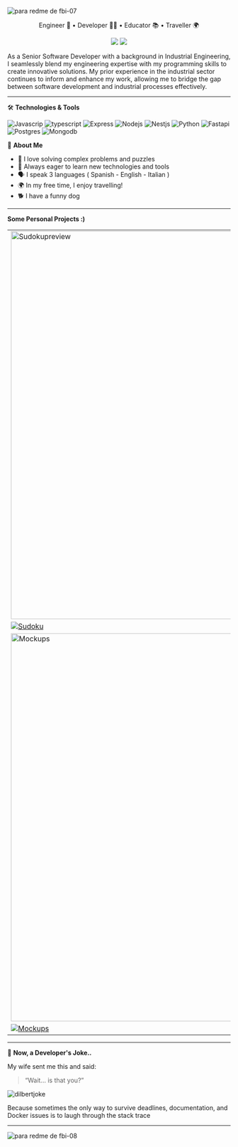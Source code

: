 
![para redme de fbi-07](https://github.com/user-attachments/assets/7daa04f9-c304-48a3-b438-7b34eb18d39a)

<p  align="center"> Engineer 🧠 • Developer 👨‍💻 • Educator 📚 • Traveller 🌍 </p>

<p align="center"> <a href="https://www.linkedin.com/in/fabian-liuni/"><img src="https://img.shields.io/badge/LinkedIn-%230077B5.svg?style=for-the-badge&logo=linkedin&logoColor=white"/></a> <a href="mailto:fabianliuni@gmail.com"><img src="https://img.shields.io/badge/email-D14836?style=for-the-badge&logo=gmail&logoColor=white"/></a></p>

As a Senior Software Developer with a background in Industrial Engineering, I seamlessly blend my engineering expertise with my programming skills to create innovative solutions. My prior experience in the industrial sector continues to inform and enhance my work, allowing me to bridge the gap between software development and industrial processes effectively.

---
🛠️ **Technologies & Tools**

![Javascrip](https://img.shields.io/badge/Javascript%20-%20%233776AB?style=flat-square&logo=javascript&logoColor=black&color=%23F7DF1E)
![typescript](https://img.shields.io/badge/Typescript%20-%20%2300000?style=flat-square&logo=typescript&logoColor=white&color=%233178C6)
![Express](https://img.shields.io/badge/Express%20-%20%2300000?style=flat-square&logo=express&logoColor=white&color=%23000000)
![Nodejs](https://img.shields.io/badge/NodeJs%20-%20%2300000?style=flat-square&logo=nodedotjs&logoColor=white&color=%235FA04E)
![Nestjs](https://img.shields.io/badge/NestJS%20-%20%2300000?style=flat-square&logo=nestjs&logoColor=white&color=%23E0234E)
![Python](https://img.shields.io/badge/Python%20-%20%2300000?style=flat-square&logo=python&logoColor=white&color=%233776AB)
![Fastapi](https://img.shields.io/badge/Fastapi%20-%20%2300000?style=flat-square&logo=fastapi&logoColor=white&color=%23009688)
![Postgres](https://img.shields.io/badge/PostgreSQL%20-%20%2300000?style=flat-square&logo=postgresql&logoColor=white&color=%234169E1)
![Mongodb](https://img.shields.io/badge/Mongodb%20-%20%2300000?style=flat-square&logo=mongodb&logoColor=white&color=%2347A248)



🎯 **About Me**

- 🧩 I love solving complex problems and puzzles
- 🎨 Always eager to learn new technologies and tools
- 🗣️ I speak 3 languages ( Spanish - English - Italian )
- 🌍 In my free time, I enjoy travelling!
- 🐕 I have a funny dog


---


**Some Personal Projects :)**


|   |   |
|-------------|--------------|
| <img width="873" alt="Sudokupreview" src="https://github.com/user-attachments/assets/077d1aad-8f45-45c7-9b1e-d2552f599d28" /> | <img width="873" alt="Bluewesome-Portfolio" src="https://github.com/user-attachments/assets/c221eb68-132a-493e-9b4f-2bf8145da0eb" /> |
| [![Sudoku](https://github-readme-stats.vercel.app/api/pin/?username=fabian-gl&repo=sudoku&theme=tokyonight&show_owner=true)](https://github.com/fabian-gl/sudoku) | [![Bluewesome](https://github-readme-stats.vercel.app/api/pin/?username=fabian-gl&repo=bluewesome&theme=tokyonight&show_owner=true)](https://github.com/fabian-gl/bluewesome) |
| <img width="873" alt="Mockups" src="https://github.com/user-attachments/assets/499f29fc-ae45-4b43-b938-b156d9fd804f" /> | <img width="873" alt="Chatbot" src="https://github.com/user-attachments/assets/ceac0f93-7c94-4a23-876a-1f2f6ca38bfd" /> |
| [![Mockups](https://github-readme-stats.vercel.app/api/pin/?username=fabian-gl&repo=data-mockup&theme=tokyonight&show_owner=true)](https://github.com/fabian-gl/mockup) | [![Chatbot](https://github-readme-stats.vercel.app/api/pin/?username=fabian-gl&repo=chatbot&theme=tokyonight&show_owner=true)](https://github.com/fabian-gl/chatbot) |

---

🧠  **Now, a Developer's Joke..**

My wife sent me this and said:

>“Wait... is that you?”

![dilbertjoke](https://github.com/user-attachments/assets/d5e02819-b5f4-4b6d-978a-bacde8ef3c6c)


Because sometimes the only way to survive deadlines, documentation, and Docker issues is to laugh through the stack trace

---


![para redme de fbi-08](https://github.com/user-attachments/assets/ab7c5eb4-43dc-44e6-a87b-bcb6c967e450)

